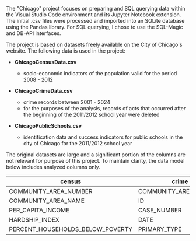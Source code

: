 The "Chicago" project focuses on preparing and SQL querying data within the Visual Studio Code environment and its Jupyter Notebook extension. The initial .csv files were processed and imported into an SQLite database using the Pandas library. For SQL querying, I chose to use the SQL-Magic and DB-API interfaces.

The project is based on datasets freely available on the City of Chicago's website. The following data is used in the project:
  
  - **ChicagoCensusData.csv**
      - socio-economic indicators of the population valid for the period 2008 - 2012

  - **ChicagoCrimeData.csv**
      - crime records between 2001 - 2024
      - for the purposes of the analysis, records of acts that occurred after the beginning of the 2011/2012 school year were deleted
  
  - **ChicagoPublicSchools.csv**
      - identification data and success indicators for public schools in the city of Chicago for the 2011/2012 school year


The original datasets are large and a significant portion of the columns are not relevant for purpose of this project. To maintain clarity, the data model below includes analyzed columns only.

| census | crime | schools|
|------------|------------|------------|
| COMMUNITY_AREA_NUMBER | COMMUNITY_AREA_NUMBER | COMMUNITY_AREA_NUMBER |
| COMMUNITY_AREA_NAME | ID  | SCHOOL_ID |
| PER_CAPITA_INCOME | CASE_NUMBER| NAME_OF_SCHOOLS |
| HARDSHIP_INDEX| DATE  | HEALTHY_SCHOOL_CERTIFIED  |
| PERCENT_HOUSEHOLDS_BELOW_POVERTY| PRIMARY_TYPE| COMMUNITY_AREA_NAME  |
